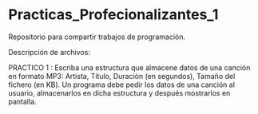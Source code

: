 # Practicas_Profecionalizantes_1
Repositorio para compartir trabajos de programación.

Descripción de archivos:

PRACTICO 1 : Escriba una estructura que almacene datos de una canción en formato MP3: Artista, Título, Duración (en segundos), Tamaño del fichero (en KB). Un programa debe pedir los datos de una canción al usuario, almacenarlos en dicha estructura y después mostrarlos en pantalla.
